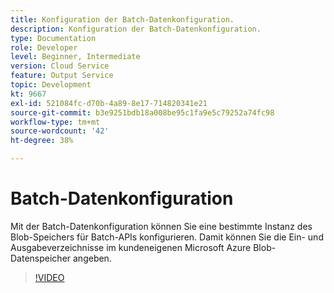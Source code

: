 ```yaml
---
title: Konfiguration der Batch-Datenkonfiguration.
description: Konfiguration der Batch-Datenkonfiguration.
type: Documentation
role: Developer
level: Beginner, Intermediate
version: Cloud Service
feature: Output Service
topic: Development
kt: 9667
exl-id: 521084fc-d70b-4a89-8e17-714820341e21
source-git-commit: b3e9251bdb18a008be95c1fa9e5c79252a74fc98
workflow-type: tm+mt
source-wordcount: '42'
ht-degree: 38%

---
```


# Batch-Datenkonfiguration

Mit der Batch-Datenkonfiguration können Sie eine bestimmte Instanz des Blob-Speichers für Batch-APIs konfigurieren. Damit können Sie die Ein- und Ausgabeverzeichnisse im kundeneigenen Microsoft Azure Blob-Datenspeicher angeben.

>[!VIDEO](https://video.tv.adobe.com/v/340128?quality=12&learn=on)
